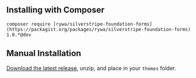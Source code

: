 ## Installing with Composer

`composer require [rywa/silverstripe-foundation-forms](https://packagist.org/packages/rywa/silverstripe-foundation-forms) 1.0.*@dev`

## Manual Installation

[Download the latest release](https://github.com/rywa/silverstripe-foundation-forms/releases/latest), unzip, and place in your `themes` folder.